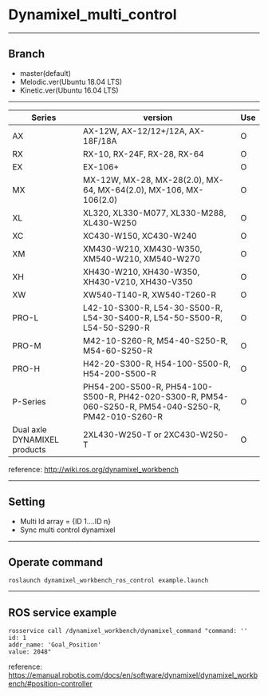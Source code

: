 # Dynamixel_multi_control

---

## Branch 
- master(default)
- Melodic.ver(Ubuntu 18.04 LTS)
- Kinetic.ver(Ubuntu 16.04 LTS)

---

|Series|version|Use|
|------|------------------------------------------------------------------------------------------------------------|---|
|AX|AX-12W, AX-12/12+/12A, AX-18F/18A|O|
|RX|RX-10, RX-24F, RX-28, RX-64|O|
|EX|EX-106+|O|
|MX|MX-12W, MX-28, MX-28(2.0), MX-64, MX-64(2.0), MX-106, MX-106(2.0)|O|
|XL|XL320, XL330-M077, XL330-M288, XL430-W250|O|
|XC|XC430-W150, XC430-W240|O|
|XM|XM430-W210, XM430-W350, XM540-W210, XM540-W270|O|
|XH|XH430-W210, XH430-W350, XH430-V210, XH430-V350|O|
|XW|XW540-T140-R, XW540-T260-R|O|
|PRO-L|L42-10-S300-R, L54-30-S500-R, L54-30-S400-R, L54-50-S500-R, L54-50-S290-R|O|
|PRO-M|M42-10-S260-R, M54-40-S250-R, M54-60-S250-R|O|
|PRO-H|H42-20-S300-R, H54-100-S500-R, H54-200-S500-R|O|
|P-Series|PH54-200-S500-R, PH54-100-S500-R, PH42-020-S300-R, PM54-060-S250-R, PM54-040-S250-R, PM42-010-S260-R|O|
|Dual axle DYNAMIXEL products|2XL430-W250-T or 2XC430-W250-T|O|


reference: http://wiki.ros.org/dynamixel_workbench

---

## Setting
- Multi Id array = {ID 1....ID n}
- Sync multi control dynamixel


---

## Operate command

```
roslaunch dynamixel_workbench_ros_control example.launch
```

---

## ROS service example 

```
rosservice call /dynamixel_workbench/dynamixel_command "command: ''
id: 1
addr_name: 'Goal_Position'
value: 2048"
```
reference: https://emanual.robotis.com/docs/en/software/dynamixel/dynamixel_workbench/#position-controller

